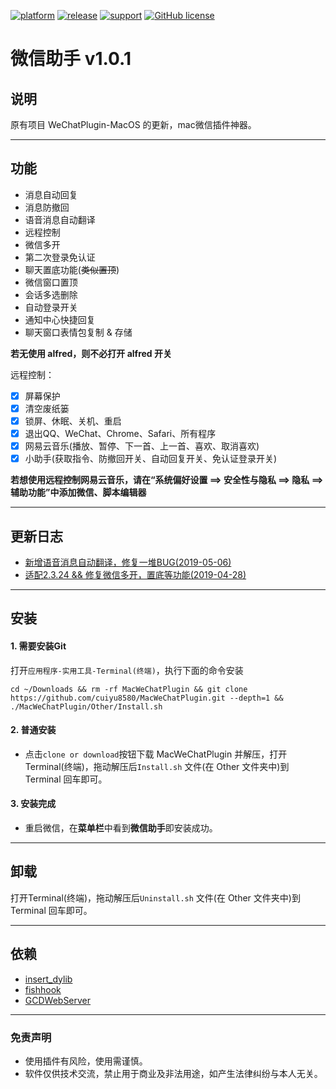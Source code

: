 

[![platform](https://img.shields.io/badge/platform-macos-lightgrey.svg)](https://www.apple.com/macos) [![release](https://img.shields.io/badge/release-v1.0.1-brightgreen.svg)](https://github.com/cuiyu8580/MacWeChatPlugin/releases)  [![support](https://img.shields.io/badge/support-wechat%202.3.24-blue.svg)](https://mac.weixin.qq.com/?t=mac&lang=zh_CN)
[![GitHub license](https://img.shields.io/github/license/cuiyu8580/MacWeChatPlugin.svg)](./LICENSE)

# 微信助手 v1.0.1
## 说明


原有项目 WeChatPlugin-MacOS 的更新，mac微信插件神器。



---

## 功能
* 消息自动回复
* 消息防撤回
* 语音消息自动翻译
* 远程控制
* 微信多开
* 第二次登录免认证
* 聊天置底功能(~~类似置顶~~)
* 微信窗口置顶
* 会话多选删除
* 自动登录开关
* 通知中心快捷回复
* 聊天窗口表情包复制 & 存储



**若无使用 alfred，则不必打开 alfred 开关**

远程控制：

- [x] 屏幕保护
- [x] 清空废纸篓
- [x] 锁屏、休眠、关机、重启
- [x] 退出QQ、WeChat、Chrome、Safari、所有程序
- [x] 网易云音乐(播放、暂停、下一首、上一首、喜欢、取消喜欢)
- [x] 小助手(获取指令、防撤回开关、自动回复开关、免认证登录开关)

**若想使用远程控制网易云音乐，请在“系统偏好设置 ==> 安全性与隐私 ==> 隐私 ==> 辅助功能”中添加微信、脚本编辑器**

---

## 更新日志

* [新增语音消息自动翻译，修复一堆BUG(2019-05-06)](https://github.com/cuiyu8580/MacWeChatPlugin/releases/tag/v1.0.1)
* [适配2.3.24 && 修复微信多开，置底等功能(2019-04-28)](https://github.com/cuiyu8580/MacWeChatPlugin/releases/tag/v1.0.0)


---

## 安装


#### 1. 需要安装Git


打开`应用程序-实用工具-Terminal(终端)`，执行下面的命令安装

`cd ~/Downloads && rm -rf MacWeChatPlugin && git clone https://github.com/cuiyu8580/MacWeChatPlugin.git --depth=1 && ./MacWeChatPlugin/Other/Install.sh`


#### 2. 普通安装

* 点击`clone or download`按钮下载 MacWeChatPlugin 并解压，打开Terminal(终端)，拖动解压后`Install.sh` 文件(在 Other 文件夹中)到 Terminal 回车即可。

#### 3. 安装完成

* 重启微信，在**菜单栏**中看到**微信助手**即安装成功。

---

## 卸载

打开Terminal(终端)，拖动解压后`Uninstall.sh` 文件(在 Other 文件夹中)到 Terminal 回车即可。

---


## 依赖

* [insert_dylib](https://github.com/Tyilo/insert_dylib)
* [fishhook](https://github.com/facebook/fishhook)
* [GCDWebServer](https://github.com/swisspol/GCDWebServer)

---

### 免责声明
* 使用插件有风险，使用需谨慎。
* 软件仅供技术交流，禁止用于商业及非法用途，如产生法律纠纷与本人无关。



